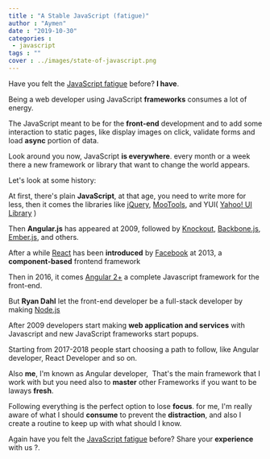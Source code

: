 ```yaml
---
title : "A Stable JavaScript (fatigue)"
author : "Aymen"
date : "2019-10-30"
categories : 
 - javascript
tags : ""
cover : ../images/state-of-javascript.png
---
```


Have you felt the [JavaScript fatigue](https://goo.gl/Hgnph7) before? **I have**.

Being a web developer using JavaScript **frameworks** consumes a lot of energy.

The JavaScript meant to be for the **front-end** development and to add some interaction to static pages, like display images on click, validate forms and load **async** portion of data.

Look around you now, JavaScript **is everywhere**. every month or a week there a new framework or library that want to change the world appears.

Let's look at some history:

At first, there's plain **JavaScript**, at that age, you need to write more for less, then it comes the libraries like [jQuery](https://jquery.com/), [MooTools](https://mootools.net/), and YUI( [Yahoo! UI Library](https://yuilibrary.com/) )

Then **Angular.js** has appeared at 2009, followed by [Knockout](https://knockoutjs.com/), [Backbone.js](http://backbonejs.org/), [Ember.js](https://www.emberjs.com/), and others.

After a while [React](https://reactjs.org/) has been **introduced** by [Facebook](https://developers.facebook.com/) at 2013, a **component-based** frontend framework

Then in 2016, it comes [Angular 2+](https://angular.io/) a complete Javascript framework for the front-end.

But **Ryan Dahl** let the front-end developer be a full-stack developer by making [Node.js](https://goo.gl/1Y1wmg)

After 2009 developers start making **web application and services** with Javascript and new JavaScript frameworks start popups.

Starting from 2017-2018 people start choosing a path to follow, like Angular developer, React Developer and so on.

Also **me**, I'm known as Angular developer,  That's the main framework that I work with but you need also to **master** other Frameworks if you want to be laways **fresh**.

Following everything is the perfect option to lose **focus**. for me, I'm really aware of what I should **consume** to prevent the **distraction**, and also I create a routine to keep up with what should I know.

Again have you felt the [JavaScript fatigue](https://goo.gl/Hgnph7) before? Share your **experience** with us ?.
